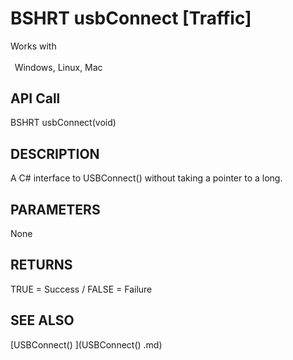 # BSHRT usbConnect [Traffic]

Works with <p class="s1" style="padding-top: 2pt;padding-left: 5pt;text-indent: 0pt;text-align: left;"><a name="bookmark465">&zwnj;</a>Windows, Linux, Mac<a name="bookmark466">&zwnj;</a></p>

## API Call
BSHRT usbConnect(void)
## DESCRIPTION
A C# interface to USBConnect() without taking a pointer to a long.

## PARAMETERS
None

## RETURNS
TRUE = Success / FALSE = Failure

## SEE ALSO
[USBConnect() ](USBConnect() .md)

